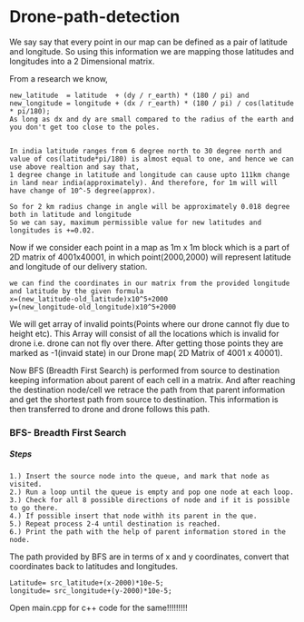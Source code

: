 # Drone-path-detection

We say say that every point in our map can be defined as a pair of latitude and longitude. So using this information we are mapping those latitudes and longitudes into a 2 Dimensional matrix. 

From a research we know,

    new_latitude  = latitude  + (dy / r_earth) * (180 / pi) and 
    new_longitude = longitude + (dx / r_earth) * (180 / pi) / cos(latitude * pi/180);
    As long as dx and dy are small compared to the radius of the earth and you don't get too close to the poles.
    
    
    In india latitude ranges from 6 degree north to 30 degree north and value of cos(latitude*pi/180) is almost equal to one, and hence we can use above realtion and say that, 
    1 degree change in latitude and longitude can cause upto 111km change in land near india(approximately). And therefore, for 1m will will have change of 10^-5 degree(approx).
    
    So for 2 km radius change in angle will be approximately 0.018 degree both in latitude and longitude
    So we can say, maximum permissible value for new latitudes and longitudes is +=0.02.
    
Now if we consider each point in a map as 1m x 1m block which is a part of 2D matrix of 4001x40001,
in which point(2000,2000) will represent latitude and longitude of our delivery station.

    we can find the coordinates in our matrix from the provided longitude and latitude by the given formula
    x=(new_latitude-old_latitude)x10^5+2000
    y=(new_longitude-old_longitude)x10^5+2000



We will get array of invalid points(Points where our drone cannot fly due to height etc). This Array will consist of all the locations which is invalid for drone i.e. drone can not fly over there. After getting those points they are marked as -1(invaid state) in our Drone map( 2D Matrix of 4001 x 40001).



Now BFS (Breadth First Search) is performed from source to destination keeping information about parent of each cell in a matrix. And after reaching the destination node/cell we retrace the path from that parent information and get the shortest path from source to destination. This information is then transferred to drone and drone follows this path.


### BFS- Breadth First Search
  
##### Steps

    1.) Insert the source node into the queue, and mark that node as visited.
    2.) Run a loop until the queue is empty and pop one node at each loop.
    3.) Check for all 8 possible directions of node and if it is possible to go there.
    4.) If possible insert that node withh its parent in the que.
    5.) Repeat process 2-4 until destination is reached.
    6.) Print the path with the help of parent information stored in the node.
    
The path provided by BFS are in terms of x and y coordinates, convert that coordinates back to latitudes and longitudes.
    
    Latitude= src_latitude+(x-2000)*10e-5;
    longitude= src_longitude+(y-2000)*10e-5;
    
    
 Open main.cpp for c++ code for the same!!!!!!!!!

